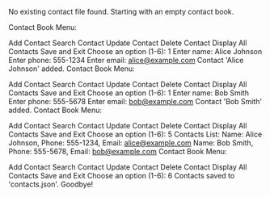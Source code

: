 No existing contact file found. Starting with an empty contact book.

Contact Book Menu:

Add Contact
Search Contact
Update Contact
Delete Contact
Display All Contacts
Save and Exit Choose an option (1-6): 1 Enter name: Alice Johnson Enter phone: 555-1234 Enter email: alice@example.com Contact 'Alice Johnson' added.
Contact Book Menu:

Add Contact
Search Contact
Update Contact
Delete Contact
Display All Contacts
Save and Exit Choose an option (1-6): 1 Enter name: Bob Smith Enter phone: 555-5678 Enter email: bob@example.com Contact 'Bob Smith' added.
Contact Book Menu:

Add Contact
Search Contact
Update Contact
Delete Contact
Display All Contacts
Save and Exit Choose an option (1-6): 5 Contacts List: Name: Alice Johnson, Phone: 555-1234, Email: alice@example.com Name: Bob Smith, Phone: 555-5678, Email: bob@example.com
Contact Book Menu:

Add Contact
Search Contact
Update Contact
Delete Contact
Display All Contacts
Save and Exit Choose an option (1-6): 6 Contacts saved to 'contacts.json'. Goodbye!
